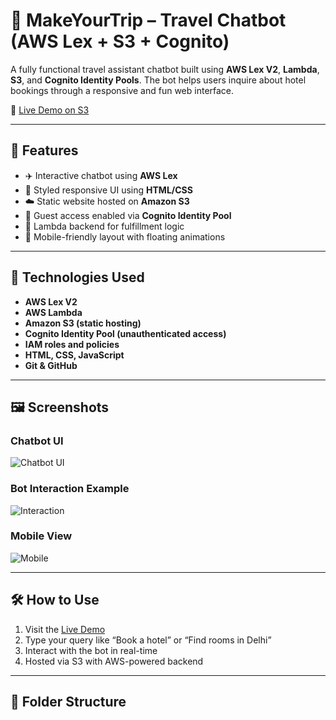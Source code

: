 # 🧳 MakeYourTrip – Travel Chatbot (AWS Lex + S3 + Cognito)

A fully functional travel assistant chatbot built using **AWS Lex V2**, **Lambda**, **S3**, and **Cognito Identity Pools**. The bot helps users inquire about hotel bookings through a responsive and fun web interface.

🚀 [Live Demo on S3](http://myhotelchatbotfrontend.s3-website-ap-southeast-1.amazonaws.com)

---

## 🌟 Features

- ✈️ Interactive chatbot using **AWS Lex**
- 🎨 Styled responsive UI using **HTML/CSS**
- ☁️ Static website hosted on **Amazon S3**
- 🔐 Guest access enabled via **Cognito Identity Pool**
- 🔄 Lambda backend for fulfillment logic
- 📱 Mobile-friendly layout with floating animations

---

## 🧰 Technologies Used

- **AWS Lex V2**
- **AWS Lambda**
- **Amazon S3 (static hosting)**
- **Cognito Identity Pool (unauthenticated access)**
- **IAM roles and policies**
- **HTML, CSS, JavaScript**
- **Git & GitHub**

---

## 🖼️ Screenshots

### Chatbot UI
![Chatbot UI](./screenshots/chatbot-ui-home.png)

### Bot Interaction Example
![Interaction](./screenshots/chatbot-demo-interaction.png)

### Mobile View
![Mobile](./screenshots/chatbot-mobile-view.png)

---

## 🛠️ How to Use

1. Visit the [Live Demo](http://myhotelchatbotfrontend.s3-website-ap-southeast-1.amazonaws.com)
2. Type your query like “Book a hotel” or “Find rooms in Delhi”
3. Interact with the bot in real-time
4. Hosted via S3 with AWS-powered backend

---

## 📁 Folder Structure

